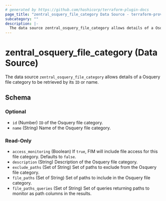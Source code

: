 ```yaml
---
# generated by https://github.com/hashicorp/terraform-plugin-docs
page_title: "zentral_osquery_file_category Data Source - terraform-provider-zentral"
subcategory: ""
description: |-
  The data source zentral_osquery_file_category allows details of a Osquery file category to be retrieved by its ID or name.
---
```


# zentral_osquery_file_category (Data Source)

The data source `zentral_osquery_file_category` allows details of a Osquery file category to be retrieved by its `ID` or name.



<!-- schema generated by tfplugindocs -->
## Schema

### Optional

- `id` (Number) `ID` of the Osquery file category.
- `name` (String) Name of the Osquery file category.

### Read-Only

- `access_monitoring` (Boolean) If `true`, FIM will include file access for this file category. Defaults to `false`.
- `description` (String) Description of the Osquery file category.
- `exclude_paths` (Set of String) Set of paths to exclude from the Osquery file category.
- `file_paths` (Set of String) Set of paths to include in the Osquery file category.
- `file_paths_queries` (Set of String) Set of queries returning paths to monitor as path columns in the results.
